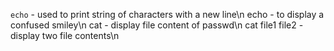 `echo` - used to print string of characters with a new line\n
echo - to display a confused smiley\n
cat - display file content of passwd\n
cat file1 file2 - display two file contents\n
